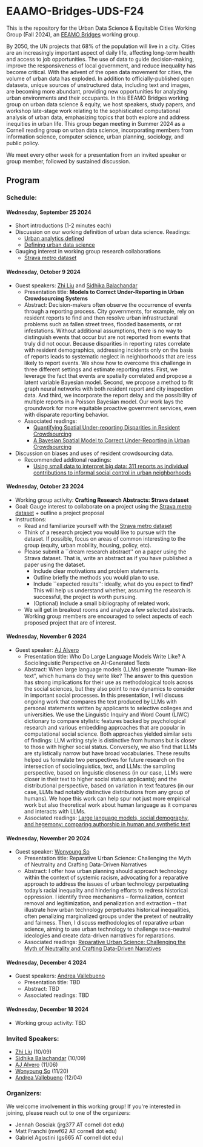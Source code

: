 # EAAMO-Bridges-UDS-F24
This is the repository for the Urban Data Science & Equitable Cities Working Group (Fall 2024), an [EEAMO Bridges](https://bridges.eaamo.org/) working group. 

By 2050, the UN projects that 68% of the population will live in a city. Cities are an increasingly important aspect of daily life, affecting long-term health and access to job opportunities. The use of data to guide decision-making, improve the responsiveness of local government, and reduce inequality has become critical. With the advent of the open data movement for cities, the volume of urban data has exploded. In addition to officially-published open datasets, unique sources of unstructured data, including text and images, are becoming more abundant, providing new opportunities for analyzing urban environments and their occupants. In this EEAMO Bridges working group on urban data science & equity, we host speakers, study papers, and workshop late-stage work relating to the sophisticated computational analysis of urban data, emphasizing topics that both explore and address inequities in urban life. This group began meeting in Summer 2024 as a Cornell reading group on urban data science, incorporating members from information science, computer science, urban planning, sociology, and public policy. 

We meet every other week for a presentation from an invited speaker or group member, followed by sustained discussion. 


## Program 

### Schedule: 

#### Wednesday, September 25 2024 
  - Short introductions (1-2 minutes each)
  - Discussion on our working definition of urban data science. Readings:
    - [Urban analytics defined](https://journals.sagepub.com/doi/10.1177/2399808319839494)
    - [Defining urban data science](https://journals.sagepub.com/share/ZRN9UCWSQHPWJHYWBGYY?target=10.1177/2399808319882826)
  - Gauging interest in working group research collaborations
    - [Strava metro dataset](https://www.strava.com/clubs/231407/posts/32218967)
   
#### Wednesday, October 9 2024
  - Guest speakers: [Zhi Liu](https://zhiliu724.github.io) and [Sidhika Balachandar](https://sidhikabalachandar.github.io)
    - Presentation title: **Models to Correct Under-Reporting in Urban Crowdsourcing Systems**
    - Abstract: Decision-makers often observe the occurrence of events through a reporting process. City governments, for example, rely on resident reports to find and then resolve urban infrastructural problems such as fallen street trees, flooded basements, or rat infestations. Without additional assumptions, there is no way to distinguish events that occur but are not reported from events that truly did not occur. Because disparities in reporting rates correlate with resident demographics, addressing incidents only on the basis of reports leads to systematic neglect in neighborhoods that are less likely to report events. We show how to overcome this challenge in three different settings and estimate reporting rates. First, we leverage the fact that events are spatially correlated and propose a latent variable Bayesian model. Second, we propose a method to fit graph neural networks with both resident report and city inspection data. And third, we incorporate the report delay and the possibility of multiple reports in a Poisson Bayesian model. Our work lays the groundwork for more equitable proactive government services, even with disparate reporting behavior.
    - Associated readings:
      - [Quantifying Spatial Under-reporting Disparities in Resident Crowdsourcing](https://arxiv.org/abs/2204.08620)
      - [A Bayesian Spatial Model to Correct Under-Reporting in Urban Crowdsourcing](https://arxiv.org/abs/2312.11754)
  - Discussion on biases and uses of resident crowdsourcing data.
    - Recommended additonal readings:
      - [Using small data to interpret big data: 311 reports as individual contributions to informal social control in urban neighborhoods](https://www.sciencedirect.com/science/article/pii/S0049089X16301764)

#### Wednesday, October 23 2024 
  - Working group activity: **Crafting Research Abstracts: Strava dataset**
  - Goal: Gauge interest to collaborate on a project using the [Strava metro dataset](https://www.strava.com/clubs/231407/posts/32218967) + outline a project proposal
  - Instructions:
     - Read and familiarize yourself with the [Strava metro dataset](https://www.strava.com/clubs/231407/posts/32218967)
     - Think of a research project you would like to pursue with the dataset. If possible, focus on areas of common interesting to the group (equity, urban mobility, housing, policy, etc).
     - Please submit a ``dream research abstract'' on a paper using the Strava dataset. That is, write an abstract as if you have published a paper using the dataset.
       - Include clear motivations and problem statements.
       - Outline briefly the methods you would plan to use.
       - Include ``expected results'': ideally, what do you expect to find? This will help us understand whether, assuming the research is successful, the project is worth pursuing.
       - (Optional) Include a small bibliography of related work.
    - We will get in breakout rooms and analyze a few selected abstracts. Working group members are encouraged to select aspects of each proposed project that are of interest.
      
#### Wednesday, November 6 2024
  - Guest speaker: [AJ Alvero](https://ajalvero.com)
    - Presentation title: Who Do Large Language Models Write Like? A Sociolinguistic Perspective on AI-Generated Texts
    - Abstract: When large language models (LLMs) generate "human-like text", which humans do they write like? The answer to this question has strong implications for their use as methodological tools across the social sciences, but they also point to new dynamics to consider in important social processes. In this presentation, I will discuss ongoing work that compares the text produced by LLMs with personal statements written by applicants to selective colleges and universities. We use the Linguistic Inquiry and Word Count (LIWC) dictionary to compare stylistic features backed by psychological research and various embedding approaches that are popular in computational social science. Both approaches yielded similar sets of findings: LLM writing style is distinctive from humans but is closer to those with higher social status. Conversely, we also find that LLMs are stylistically narrow but have broad vocabularies. These results helped us formulate two perspectives for future research on the intersection of sociolinguistics, text, and LLMs: the sampling perspective, based on linguistic closeness (in our case, LLMs were closer in their text to higher social status applicants); and the distributional perspective, based on variation in text features (in our case, LLMs had notably distinctive distributions from any group of humans). We hope this work can help spur not just more empirical work but also theoretical work about human language as it compares and interacts with LLMs.
    - Associated readings: [Large language models, social demography, and hegemony: comparing authorship in human and synthetic text](https://journalofbigdata.springeropen.com/articles/10.1186/s40537-024-00986-7)
     
#### Wednesday, November 20 2024
  - Guest speaker: [Wonyoung So](https://wonyoung.so)
    - Presentation title: Reparative Urban Science: Challenging the Myth of Neutrality and Crafting Data-Driven Narratives
    - Abstract: I offer how urban planning should approach technology within the context of systemic racism, advocating for a reparative approach to address the issues of urban technology perpetuating today’s racial inequality and hindering efforts to redress historical oppression. I identify three mechanisms – formalization, context removal and legitimization, and penalization and extraction – that illustrate how urban technology perpetuates historical inequalities, often penalizing marginalized groups under the pretext of neutrality and fairness. Then, I discuss methodologies of reparative urban science, aiming to use urban technology to challenge race-neutral ideologies and create data-driven narratives for reparations.
    - Associated readings: [Reparative Urban Science: Challenging the Myth of Neutrality and Crafting Data-Driven Narratives](https://www.tandfonline.com/doi/full/10.1080/14649357.2024.2397017)

#### Wednesday, December 4 2024
  - Guest speakers: [Andrea Vallebueno](https://andreavalleai.com)
    - Presentation title: TBD
    - Abstract: TBD
    - Associated readings: TBD
        
#### Wednesday, December 18 2024
  - Working group activity: TBD

### Invited Speakers: 
- [Zhi Liu](https://zhiliu724.github.io) (10/09)
- [Sidhika Balachandar](https://sidhikabalachandar.github.io) (10/09)
- [AJ Alvero](https://ajalvero.com) (11/06)
- [Wonyoung So](https://wonyoung.so) (11/20)
- [Andrea Vallebueno](https://andreavalleai.com) (12/04)

### Organizers: 
We welcome involvement in this working group! If you're interested in joining, please reach out to one of the organizers: 
- Jennah Gosciak (jrg377 AT cornell dot edu) 
- Matt Franchi (mwf62 AT cornell dot edu)
- Gabriel Agostini (gs665 AT cornell dot edu)
